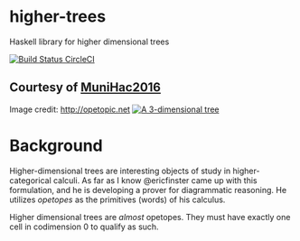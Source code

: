 # higher-trees
Haskell library for higher dimensional trees

[![Build Status CircleCI](https://circleci.com/gh/ggreif/higher-trees.svg?&style=shield)](https://circleci.com/gh/ggreif/higher-trees)

## Courtesy of [MuniHac2016](http://munihac.de/)

Image credit: http://opetopic.net
[![A 3-dimensional tree](http://opetopic.net/assets/svgs/3dboxtree.svg)](http://opetopic.net)

# Background

Higher-dimensional trees are interesting objects of study in
higher-categorical calculi. As far as I know @ericfinster came up with
this formulation, and he is developing a prover for diagrammatic
reasoning. He utilizes *opetopes* as the primitives (words) of his
calculus.

Higher dimensional trees are *almost* opetopes. They must have exactly
one cell in codimension 0 to qualify as such.
